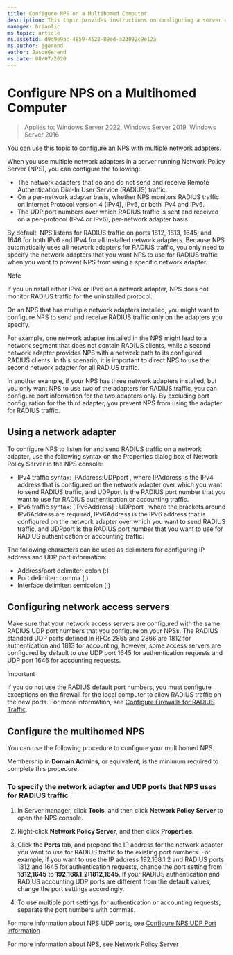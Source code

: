 ```yaml
---
title: Configure NPS on a Multihomed Computer
description: This topic provides instructions on configuring a server with multiple network adapters that is running Network Policy Server in Windows Server 2016.
manager: brianlic
ms.topic: article
ms.assetid: d9d9e9ac-4859-4522-89ed-a23092c9e12a
ms.author: jgerend
author: JasonGerend
ms.date: 08/07/2020
---
```


# Configure NPS on a Multihomed Computer

>Applies to: Windows Server 2022, Windows Server 2019, Windows Server 2016

You can use this topic to configure an NPS with multiple network adapters.

When you use multiple network adapters in a server running Network Policy Server (NPS), you can configure the following:

- The network adapters that do and do not send and receive Remote Authentication Dial-In User Service \(RADIUS\) traffic.
- On a per-network adapter basis, whether NPS monitors RADIUS traffic on Internet Protocol version 4 \(IPv4\), IPv6, or both IPv4 and IPv6.
- The UDP port numbers over which RADIUS traffic is sent and received on a per-protocol \(IPv4 or IPv6\), per-network adapter basis.

By default, NPS listens for RADIUS traffic on ports 1812, 1813, 1645, and 1646 for both IPv6 and IPv4 for all installed network adapters. Because NPS automatically uses all network adapters for RADIUS traffic, you only need to specify the network adapters that you want NPS to use for RADIUS traffic when you want to prevent NPS from using a specific network adapter.

>[!NOTE]
>If you uninstall either IPv4 or IPv6 on a network adapter, NPS does not monitor RADIUS traffic for the uninstalled protocol.

On an NPS that has multiple network adapters installed, you might want to configure NPS to send and receive RADIUS traffic only on the adapters you specify.

For example, one network adapter installed in the NPS might lead to a network segment that does not contain RADIUS clients, while a second network adapter provides NPS with a network path to its configured RADIUS clients. In this scenario, it is important to direct NPS to use the second network adapter for all RADIUS traffic.

In another example, if your NPS has three network adapters installed, but you only want NPS to use two of the adapters for RADIUS traffic, you can configure port information for the two adapters only. By excluding port configuration for the third adapter, you prevent NPS from using the adapter for RADIUS traffic.

## Using a network adapter

To configure NPS to listen for and send RADIUS traffic on a network adapter, use the following syntax on the Properties dialog box of Network Policy Server in the NPS console:

- IPv4 traffic syntax: IPAddress:UDPport , where IPAddress is the IPv4 address that is configured on the network adapter over which you want to send RADIUS traffic, and UDPport is the RADIUS port number that you want to use for RADIUS authentication or accounting traffic.
- IPv6 traffic syntax: [IPv6Address] : UDPport , where the brackets around IPv6Address are required, IPv6Address is the IPv6 address that is configured on the network adapter over which you want to send RADIUS traffic, and UDPport is the RADIUS port number that you want to use for RADIUS authentication or accounting traffic.

The following characters can be used as delimiters for configuring IP address and UDP port information:

- Address/port delimiter: colon (:)
- Port delimiter: comma (,)
- Interface delimiter: semicolon (;)

## Configuring network access servers

Make sure that your network access servers are configured with the same RADIUS UDP port numbers that you configure on your NPSs. The RADIUS standard UDP ports defined in RFCs 2865 and 2866 are 1812 for authentication and 1813 for accounting; however, some access servers are configured by default to use UDP port 1645 for authentication requests and UDP port 1646 for accounting requests.

>[!IMPORTANT]
>If you do not use the RADIUS default port numbers, you must configure exceptions on the firewall for the local computer to allow RADIUS traffic on the new ports. For more information, see [Configure Firewalls for RADIUS Traffic](nps-firewalls-configure.md).

## Configure the multihomed NPS

You can use the following procedure to configure your multihomed NPS.

Membership in **Domain Admins**, or equivalent, is the minimum required to complete this procedure.

### To specify the network adapter and UDP ports that NPS uses for RADIUS traffic

1. In Server manager, click **Tools**, and then click **Network Policy Server** to open the NPS console.

2. Right-click **Network Policy Server**, and then click **Properties**.

3. Click the **Ports** tab, and prepend the IP address for the network adapter you want to use for RADIUS traffic to the existing port numbers. For example, if you want to use the IP address 192.168.1.2 and RADIUS ports 1812 and 1645 for authentication requests, change the port setting from **1812,1645** to **192.168.1.2:1812,1645**. If your RADIUS authentication and RADIUS accounting UDP ports are different from the default values, change the port settings accordingly.

4. To use multiple port settings for authentication or accounting requests, separate the port numbers with commas.

For more information about NPS UDP ports, see [Configure NPS UDP Port Information](nps-udp-ports-configure.md)


For more information about NPS, see [Network Policy Server](nps-top.md)

